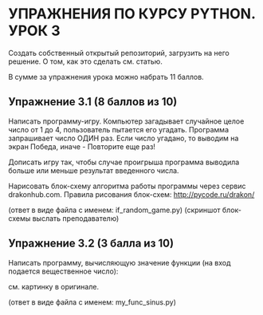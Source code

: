 # УПРАЖНЕНИЯ ПО КУРСУ PYTHON. УРОК 3

Создать собственный открытый репозиторий, загрузить на него решение. О том, как это сделать см. статью.

В сумме за упражнения урока можно набрать 11 баллов.

## Упражнение 3.1 (8 баллов из 10)

Написать программу-игру. Компьютер загадывает случайное целое число от 1 до 4, пользователь пытается его угадать. Программа запрашивает число ОДИН раз. Если число угадано, то выводим на экран Победа, иначе - Повторите еще раз!

Дописать игру так, чтобы случае проигрыша программа выводила больше или меньше результат введенного числа.

Нарисовать блок-схему алгоритма работы программы через сервис drakonhub.com. Правила рисования блок-схем: http://pycode.ru/drakon/

(ответ в виде файла с именем: if_random_game.py)
(скриншот блок-схемы выслать преподавателю)

## Упражнение 3.2 (3 балла из 10)

Написать программу, вычисляющую значение функции (на вход подается вещественное число):

см. картинку в оригинале.

(ответ в виде файла с именем: my_func_sinus.py)

